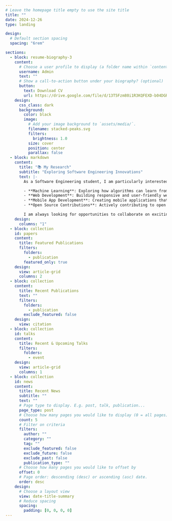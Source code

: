 ```yaml
---
# Leave the homepage title empty to use the site title
title: ""
date: 2024-12-26
type: landing

design:
  # Default section spacing
  spacing: "6rem"

sections:
  - block: resume-biography-3
    content:
      # Choose a user profile to display (a folder name within `content/authors/`)
      username: Admin
      text: ""
      # Show a call-to-action button under your biography? (optional)
      button:
        text: Download CV
        url: https://drive.google.com/file/d/13T5Fzm80i1R3KQFEXD-b04DGRXy3Q-TP/view?usp=drive_link
    design:
      css_class: dark
      background:
        color: black
        image:
          # Add your image background to `assets/media/`.
          filename: stacked-peaks.svg
          filters:
            brightness: 1.0
          size: cover
          position: center
          parallax: false
  - block: markdown
    content:
      title: "📚 My Research"
      subtitle: "Exploring Software Engineering Innovations"
      text: |-
        As a Software Engineering student, I am particularly interested in the following areas:

        - **Machine Learning**: Exploring how algorithms can learn from data to make predictions and improve decision-making.
        - **Web Development**: Building responsive and user-friendly web applications using modern frameworks.
        - **Mobile App Development**: Creating mobile applications that enhance user experience and accessibility.
        - **Open Source Contributions**: Actively contributing to open source projects to improve my coding skills and collaborate with other developers.

        I am always looking for opportunities to collaborate on exciting projects and research. Please feel free to reach out if you are interested in working together! 😃
    design:
      columns: "1"
  - block: collection
    id: papers
    content:
      title: Featured Publications
      filters:
        folders:
          - publication
        featured_only: true
    design:
      view: article-grid
      columns: 2
  - block: collection
    content:
      title: Recent Publications
      text: ""
      filters:
        folders:
          - publication
        exclude_featured: false
    design:
      view: citation
  - block: collection
    id: talks
    content:
      title: Recent & Upcoming Talks
      filters:
        folders:
          - event
    design:
      view: article-grid
      columns: 1
  - block: collection
    id: news
    content:
      title: Recent News
      subtitle: ""
      text: ""
      # Page type to display. E.g. post, talk, publication...
      page_type: post
      # Choose how many pages you would like to display (0 = all pages)
      count: 5
      # Filter on criteria
      filters:
        author: ""
        category: ""
        tag: ""
        exclude_featured: false
        exclude_future: false
        exclude_past: false
        publication_type: ""
      # Choose how many pages you would like to offset by
      offset: 0
      # Page order: descending (desc) or ascending (asc) date.
      order: desc
    design:
      # Choose a layout view
      view: date-title-summary
      # Reduce spacing
      spacing:
        padding: [0, 0, 0, 0]
---
```


